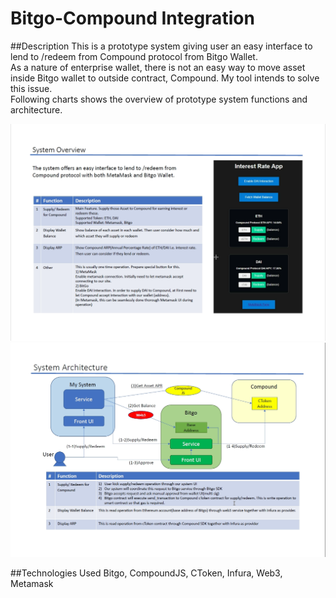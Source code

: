 # Bitgo-Compound Integration

##Description
This is a prototype system giving user an easy interface to lend to /redeem from Compound protocol from Bitgo Wallet.  
As a nature of enterprise wallet, there is not an easy way to move asset inside Bitgo wallet to outside contract, Compound.
My tool intends to solve this issue.  
Following charts shows the overview of prototype system functions and architecture. 

![Alt text](docs/system_overview.png?raw=true)
![Alt text](docs/system_architecture.png?raw=true)

##Technologies Used
Bitgo, CompoundJS, CToken, Infura, Web3, Metamask
